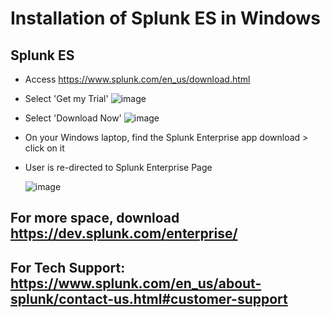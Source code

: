 # Installation of Splunk ES in Windows

## Splunk ES
* Access https://www.splunk.com/en_us/download.html
* Select 'Get my Trial'
  ![image](https://github.com/user-attachments/assets/4302d895-dda7-44c9-859c-9dabf56d6737)

* Select 'Download Now'
  ![image](https://github.com/user-attachments/assets/99a54057-9db6-439f-8e9f-3d6e8d7c9361)

* On your Windows laptop, find the Splunk Enterprise app download > click on it

* User is re-directed to Splunk Enterprise Page

  ![image](https://github.com/user-attachments/assets/723c9796-867b-465c-97c4-40bb2d0868b1)

## For more space, download https://dev.splunk.com/enterprise/

## For Tech Support: https://www.splunk.com/en_us/about-splunk/contact-us.html#customer-support
